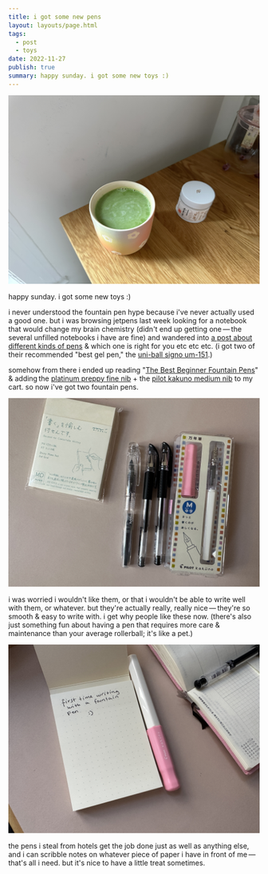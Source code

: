 ```yaml
---
title: i got some new pens
layout: layouts/page.html
tags:
  - post
  - toys
date: 2022-11-27
publish: true
summary: happy sunday. i got some new toys :)
---
```

![mmm matcha](./Photos/_27-matcha..jpg)

happy sunday. i got some new toys :)

i never understood the fountain pen hype because i've never actually used a good one. but i was browsing jetpens last week looking for a notebook that would change my brain chemistry (didn't end up getting one — the several unfilled notebooks i have are fine) and wandered into [a post about different kinds of pens](https://www.jetpens.com/blog/The-Difference-Between-Ballpoint-Gel-and-Rollerball-Pens/pt/167) & which one is right for you etc etc etc. (i got two of their recommended "best gel pen," the [uni-ball signo um-151](https://www.jetpens.com/Uni-ball-Signo-UM-151-Gel-Pen-0.38-mm-Black/pd/306).)

somehow from there i ended up reading "[The Best Beginner Fountain Pens](https://www.jetpens.com/blog/The-Best-Beginner-Fountain-Pens/pt/862)" & adding the [platinum preppy fine nib](https://www.jetpens.com/Platinum-Preppy-Fountain-Pen-Crystal-03-Fine-Nib/pd/24019) + the [pilot kakuno medium nib](https://www.jetpens.com/Pilot-Kakuno-Fountain-Pen-Soft-Pink-Medium-Nib/pd/12303) to my cart. so now i've got two fountain pens.

![my jetpens order](./Photos/_27-jetpens..jpg)

i was worried i wouldn't like them, or that i wouldn't be able to write well with them, or whatever. but they're actually really, really nice — they're so smooth & easy to write with. i get why people like these now. (there's also just something fun about having a pen that requires more care & maintenance than your average rollerball; it's like a pet.) 

![pilot kakuno writing sample](./Photos/_27-fountain_pen_sample..jpg)

the pens i steal from hotels get the job done just as well as anything else, and i can scribble notes on whatever piece of paper i have in front of me — that's all i need. but it's nice to have a little treat sometimes.